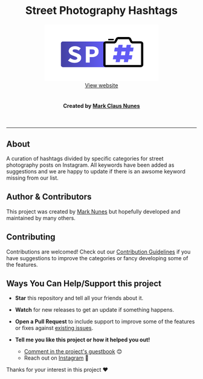 <div align="center">
	<h1>Street Photography Hashtags</h1>
	<a href="https://markclausnunes.com/markcnunes.github.io/street-photography-hashtags">
        <img width="300" height="150" src="./media/logo-white-bg.svg" alt="Street Photography Hashtags">
    </a>
	<br/>
	<a href="https://markclausnunes.com/markcnunes.github.io/street-photography-hashtags">
        View website
    </a>
	<br/>
	<br/>
	<h4>
		Created by <a href="https://www.instagram.com/markcnunes/">Mark Claus Nunes</a> 
	</h4>
</div>

<br/>

---

## About

A curation of hashtags divided by specific categories for street photography posts on Instagram. All keywords have been added as suggestions and we are happy to update if there is an awsome keyword missing from our list.

## Author & Contributors

This project was created by [Mark Nunes](https://github.com/markcnunes) but hopefully developed and maintained by many others.

## Contributing

Contributions are welcomed! Check out our [Contribution Guidelines](contributing.md) if you have suggestions to improve the categories or fancy developing some of the features.

## Ways You Can Help/Support this project

- **Star** this repository and tell all your friends about it.
- **Watch** for new releases to get an update if something happens.
- **Open a Pull Request** to include support to improve some of the features or fixes against [existing issues](https://github.com/markcnunes/street-photography-hashtags/issues).

- **Tell me you like this project or how it helped you out!**

  - [Comment in the project's guestbook](https://github.com/markcnunes/street-photography-hashtags/issues/[id]) 😊
  - Reach out on [Instagram](https://www.instagram.com/markcnunes/) 📸

Thanks for your interest in this project :heart:
